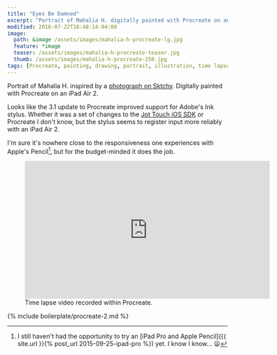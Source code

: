 ```yaml
---
title: "Eyes Be Damned"
excerpt: "Portrait of Mahalia H. digitally painted with Procreate on an iPad."
modified: 2016-07-22T10:48:14-04:00
image: 
  path: &image /assets/images/mahalia-h-procreate-lg.jpg
  feature: *image
  teaser: /assets/images/mahalia-h-procreate-teaser.jpg
  thumb: /assets/images/mahalia-h-procreate-250.jpg
tags: [Procreate, painting, drawing, portrait, illustration, time lapse]
---
```


Portrait of Mahalia H. inspired by a [photograph on Sktchy](http://sktchy.com/hZqgKD). Digitally painted with Procreate on an iPad Air 2.

Looks like the 3.1 update to Procreate improved support for Adobe's Ink stylus. Whether it was a set of changes to the [Jot Touch iOS SDK](https://github.com/Adonit/Adonit-iOS-SDK) or Procreate I don't know, but the stylus seems to register input more reliably with an iPad Air 2.

I'm sure it's nowhere close to the responsiveness one experiences with Apple's Pencil[^apple-pencil], but for the budget-minded it does the job.

[^apple-pencil]: I still haven't had the opportunity to try an [iPad Pro and Apple Pencil]({{ site.url }}{% post_url 2015-09-25-ipad-pro %}) yet. I know I know... :frowning:

<figure>
  <iframe width="560" height="315" src="https://www.youtube-nocookie.com/embed/W0q-UBnz6QA?showinfo=0" frameborder="0" allowfullscreen></iframe>
  <figcaption>Time lapse video recorded within Procreate.</figcaption>
</figure>

{% include boilerplate/procreate-2.md %}
